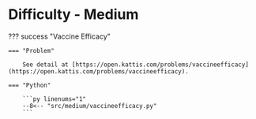 # Difficulty - Medium

??? success "Vaccine Efficacy"

    === "Problem"

        See detail at [https://open.kattis.com/problems/vaccineefficacy](https://open.kattis.com/problems/vaccineefficacy).

    === "Python"

        ```py linenums="1"
        --8<-- "src/medium/vaccineefficacy.py"
        ```
